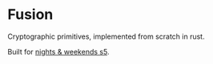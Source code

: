 # Fusion

Cryptographic primitives, implemented from scratch in rust.

Built for [nights & weekends s5](https://x.com/_nightsweekends).